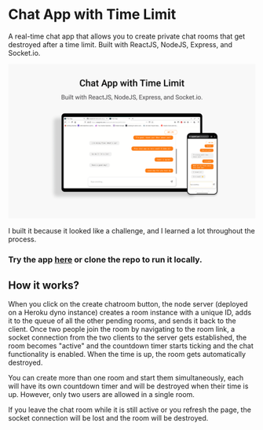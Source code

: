 # Chat App with Time Limit

A real-time chat app that allows you to create private chat rooms that get destroyed after a time limit.
Built with ReactJS, NodeJS, Express, and Socket.io.

![Chat App with Time Limit](chat-app.png)

I built it because it looked like a challenge, and I learned a lot throughout the process.

### Try the app [here](https://alaajerbi.com/chatrooms) or clone the repo to run it locally.

## How it works?

When you click on the create chatroom button, the node server (deployed on a Heroku dyno instance) creates a room instance with a unique ID, adds it to the queue of all the other pending rooms, and sends it back to the client. Once two people join the room by navigating to the room link, a socket connection from the two clients to the server gets established, the room becomes "active" and the countdown timer starts ticking and the chat functionality is enabled. When the time is up, the room gets automatically destroyed.

You can create more than one room and start them simultaneously, each will have its own countdown timer and will be destroyed when their time is up. However, only two users are allowed in a single room.

If you leave the chat room while it is still active or you refresh the page, the socket connection will be lost and the room will be destroyed. 


